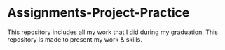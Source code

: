 # Assignments-Project-Practice
This repository includes all my work that I did during my graduation. This repository is made to present my work &amp; skills. 

